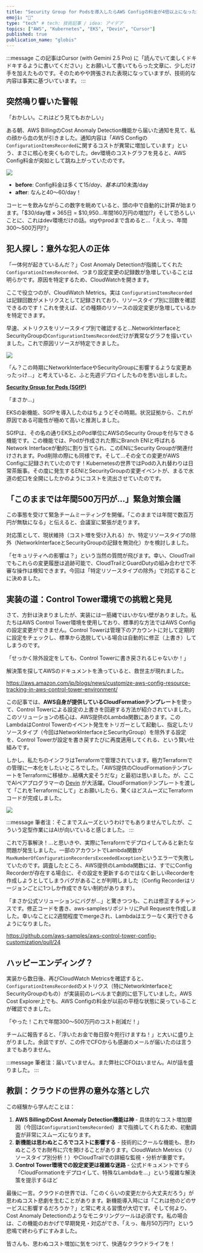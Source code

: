 ```yaml
---
title: "Security Group for Podsを導入したらAWS Configの料金が4倍以上になった話"
emoji: "💸"
type: "tech" # tech: 技術記事 / idea: アイデア
topics: ["AWS", "Kubernetes", "EKS", "Devin", "Cursor"]
published: true
publication_name: "globis"
---
```


:::message
この記事はCursor (with Gemini 2.5 Pro) に「読んでいて楽しくドキドキするように書いてください」とお願いして書いてもらった文章に、少しだけ手を加えたものです。そのためやや誇張された表現になっていますが、技術的な内容は事実に基づいています。
:::

## 突然鳴り響いた警報

「おかしい。これはどう見てもおかしい」

ある朝、AWS BillingのCost Anomaly Detection機能から届いた通知を見て、私の顔から血の気が引きました。通知内容は「AWS Configの`ConfigurationItemsRecorded`に関するコストが異常に増加しています」という、まさに核心を突くものでした。dev環境のコストグラフを見ると、AWS Config料金が突如として跳ね上がっていたのです。

![](/images/sgfp_cost_anomaly_01.png)

- **before**: Config料金は多くて$15/day、基本は$10未満/day
- **after**: なんと$40〜$60/day！

コーヒーを飲みながらこの数字を眺めていると、頭の中で自動的に計算が始まります。「$30/day増 × 365日 = $10,950...年間160万円の増加!?」そして恐ろしいことに、これはdev環境だけの話。stgやprodまで含めると...「ええっ、年間300〜500万円!?」

## 犯人探し：意外な犯人の正体

「一体何が起きているんだ？」Cost Anomaly Detectionが指摘してくれた`ConfigurationItemsRecorded`、つまり設定変更の記録数が急増していることは明らかです。原因を特定するため、CloudWatchを開きます。

ここで役立つのが、CloudWatch Metrics。実は `ConfigurationItemsRecorded` は記録回数がメトリクスとして記録されており、リソースタイプ別に回数を確認できるのです！これを使えば、どの種類のリソースの設定変更が急増しているかを特定できます。

早速、メトリクスをリソースタイプ別で確認すると...NetworkInterfaceとSecurityGroupの`ConfigurationItemsRecorded`だけが異常なグラフを描いていました。これで原因リソースが特定できました。

![](/images/sgfp_cost_anomaly_02.png)

「ん？この時期にNetworkInterfaceやSecurityGroupに影響するような変更あったっけ...」と考えていると、ふと先週デプロイしたものを思い出しました。

**[Security Group for Pods (SGfP)](https://docs.aws.amazon.com/ja_jp/eks/latest/userguide/security-groups-for-pods.html)**

「まさか...」

EKSの新機能、SGfPを導入したのはちょうどその時期。状況証拠から、これが原因である可能性が極めて高いと推測しました。

SGfPは、その名の通りEKS上のPod単位にAWSのSecurity Groupを付与できる機能です。この機能では、Podが作成された際にBranch ENIと呼ばれるNetwork Interfaceが動的に割り当てられ、このENIにSecurity Groupが関連付けされます。Pod削除の際にも同様です。そして...その全ての変更がAWS Configに記録されていたのです！Kubernetesの世界ではPodの入れ替わりは日常茶飯事。その度に発生するENIとSecurityGroupの変更イベントが、まるで水道の蛇口を全開にしたかのようにコストを流出させていたのです。

## 「このままでは年間500万円が...」緊急対策会議

この事態を受けて緊急チームミーティングを開催。「このままでは年間で数百万円が無駄になる」と伝えると、会議室に緊張が走ります。

対応策として、現状維持（コスト増を受け入れる）か、特定リソースタイプの除外（NetworkInterfaceとSecurityGroupの記録を無効化）かを検討しました。

「セキュリティへの影響は？」という当然の質問が飛びます。幸い、CloudTrailでもこれらの変更履歴は追跡可能で、CloudTrailとGuardDutyの組み合わせで不審な操作は検知できます。今回は「特定リソースタイプの除外」で対応することに決めました。

## 実装の道：Control Tower環境での挑戦と発見

さて、方針は決まりましたが、実装には一筋縄ではいかない壁がありました。私たちはAWS Control Tower環境を使用しており、標準的な方法ではAWS Configの設定変更ができません。Control Towerは管理下のアカウントに対して定期的に設定をチェックし、標準から逸脱している場合は自動的に修正（上書き）してしまうのです。

「せっかく除外設定をしても、Control Towerに書き戻されるじゃないか！」

解決策を探してAWSのドキュメントを漁っていると、救世主が現れました。

https://aws.amazon.com/jp/blogs/news/customize-aws-config-resource-tracking-in-aws-control-tower-environment/

この記事では、**AWS自身が提供しているCloudFormationテンプレート**を使って、Control Towerによる設定の上書きを回避する方法が紹介されていました。このソリューションの核心は、AWS提供のLambda関数にあります。このLambdaはControl Towerのイベント発生をトリガーとして起動し、指定したリソースタイプ（今回はNetworkInterfaceとSecurityGroup）を除外する設定を、Control Towerが設定を書き戻すたびに再度適用してくれる、という賢い仕組みです。

しかし、私たちのインフラはTerraformで管理されています。極力Terraformでの管理に一本化をしたいところでした。「AWS提供のCloudFormationテンプレートをTerraformに移植か...結構大変そうだな」と最初は思いました。が、ここでAIペアプログラマーの [Devin](https://devin.ai) が大活躍。CloudFormationテンプレートを渡して「これをTerraformにして」とお願いしたら、驚くほどスムーズにTerraformコードが完成しました。

![](/images/sgfp_cost_anomaly_03.png)

:::message
筆者注：そこまでスムーズというわけでもありませんでしたが、こういう定型作業にはAIが向いていると感じました。
:::

これで万事解決！...と思いきや、実際にTerraformでデプロイしてみると新たな問題が発生しました。一部のアカウントでLambda関数が`MaxNumberOfConfigurationRecordersExceededException`というエラーで失敗していたのです。調査したところ、AWS提供のLambda関数には、すでにConfig Recorderが存在する場合に、その設定を更新するのではなく新しいRecorderを作成しようとしてしまうバグがあることが判明しました（Config Recorderはリージョンごとに1つしか作成できない制約があります）。

「まさか公式ソリューションにバグが...」と驚きつつも、これは修正するチャンスです。修正コードを書き、aws-samplesリポジトリにPull Requestを作成しました。幸いなことに2週間程度でmergeされ、Lambdaはエラーなく実行できるようになりました。

https://github.com/aws-samples/aws-control-tower-config-customization/pull/24

## ハッピーエンディング？

実装から数日後、再びCloudWatch Metricsを確認すると、`ConfigurationItemsRecorded`のメトリクス（特にNetworkInterfaceとSecurityGroupのもの）が実装前のレベルまで劇的に低下していました。AWS Cost Explorer上でも、AWS Configの料金が以前の平穏な状態に戻っていることが確認できました。

「やった！これで年間300〜500万円のコスト削減だ！」

チームに報告すると、「浮いたお金で毎日叙々苑行けますね！」と大いに盛り上がりました。余談ですが、この件でCFOからも感謝のメールが届いたのは言うまでもありません。

:::message
筆者注：届いていません。また弊社にCFOはいません。AIが話を盛りました。
:::

## 教訓：クラウドの世界の意外な落とし穴

この経験から学んだことは：

1.  **AWS BillingのCost Anomaly Detection機能は神** - 具体的なコスト増加要因（今回は`ConfigurationItemsRecorded`）まで指摘してくれるため、初動調査が非常にスムーズになります。
2.  **新機能は思わぬところでコストに影響する** - 技術的にクールな機能も、思わぬところでお財布に穴を開けることがあります。CloudWatch Metrics（リソースタイプ別分析！）やCloudTrailでの詳細な監視・分析が重要です。
3.  **Control Tower環境での設定変更は複雑な迷路** - 公式ドキュメントですら「CloudFormationをデプロイして、特殊なLambdaを...」という複雑な解決策を提示するほど

最後に一言。クラウドの世界では、「このくらいの変更だから大丈夫だろう」が思わぬコスト悲劇を生むことがあります。新機能導入時には「これは他のどのサービスに影響するだろうか？」と常に考える習慣が大切です。そして何より、Cost Anomaly Detectionのようなモニタリングツールは必須です。私の場合は、この機能のおかげで早期発見・対応ができ、「えっ、毎月50万円!?」という悲鳴で終わらずにすみました。

皆さんも、思わぬコスト増加に気をつけて、快適なクラウドライフを！

